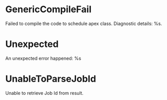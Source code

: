 # GenericCompileFail

Failed to compile the code to schedule apex class. Diagnostic details: %s.

# Unexpected

An unexpected error happened: %s

# UnableToParseJobId

Unable to retrieve Job Id from result.

